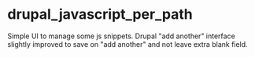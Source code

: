 drupal_javascript_per_path
==========================
Simple UI to manage some js snippets.  Drupal "add another" interface slightly improved to save on "add another" and not leave extra blank field.
